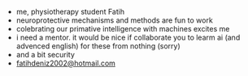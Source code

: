 -  me, physiotherapy student Fatih
-  neuroprotective mechanisms and methods are fun to work
-  colebrating our primative intelligence with machines excites me
-  i need a mentor. it would be nice if collaborate you to learm ai (and advenced english) for these              from nothing (sorry)
-  and a bit security
-  fatihdeniz2002@hotmail.com
<!---
sunbedoc/sunbedoc is a ✨ special ✨ repository because its `README.md` (this file) appears on your GitHub profile.
You can click the Preview link to take a look at your changes.
--->
